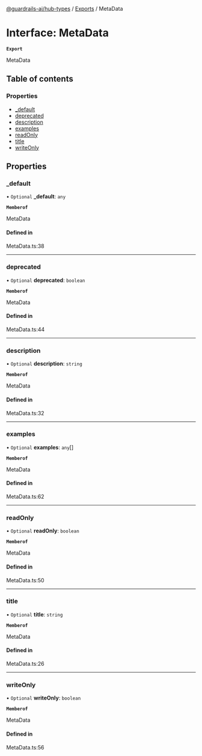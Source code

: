 [@guardrails-ai/hub-types](../README.md) / [Exports](../modules.md) / MetaData

# Interface: MetaData

**`Export`**

MetaData

## Table of contents

### Properties

- [\_default](MetaData.md#_default)
- [deprecated](MetaData.md#deprecated)
- [description](MetaData.md#description)
- [examples](MetaData.md#examples)
- [readOnly](MetaData.md#readonly)
- [title](MetaData.md#title)
- [writeOnly](MetaData.md#writeonly)

## Properties

### \_default

• `Optional` **\_default**: `any`

**`Memberof`**

MetaData

#### Defined in

MetaData.ts:38

___

### deprecated

• `Optional` **deprecated**: `boolean`

**`Memberof`**

MetaData

#### Defined in

MetaData.ts:44

___

### description

• `Optional` **description**: `string`

**`Memberof`**

MetaData

#### Defined in

MetaData.ts:32

___

### examples

• `Optional` **examples**: `any`[]

**`Memberof`**

MetaData

#### Defined in

MetaData.ts:62

___

### readOnly

• `Optional` **readOnly**: `boolean`

**`Memberof`**

MetaData

#### Defined in

MetaData.ts:50

___

### title

• `Optional` **title**: `string`

**`Memberof`**

MetaData

#### Defined in

MetaData.ts:26

___

### writeOnly

• `Optional` **writeOnly**: `boolean`

**`Memberof`**

MetaData

#### Defined in

MetaData.ts:56
